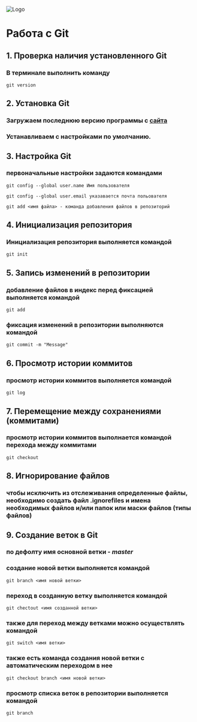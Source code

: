 ![Logo](Images\git_logo.png)

# Работа с Git

## 1. Проверка наличия установленного Git
### В терминале выполнить команду 
`git version`

## 2. Установка Git

### Загружаем последнюю версию программы с [сайта](https://git-scm.com/download/win)
### Устанавливаем с настройками по умолчанию.

## 3. Настройка Git
### первоначальные настройки задаются командами
`git config --global user.name Имя пользователя`

`git config --global user.email указавается почта польователя`

`git add <имя файла> - команда добавления файлов в репозиторий`

## 4. Инициализация репозитория
### Инициализация репозитория выполняется командой
`git init`

## 5. Запись изменений в репозитории
### добавление файлов в индекс перед фиксацией выполняется командой
`git add`
### фиксация изменений в репозитории выполняются командой
`git commit -m "Message"`

## 6. Просмотр истории коммитов
### просмотр истории коммитов выполняется командой
`git log`

## 7. Перемещение между сохранениями (коммитами)
### просмотр истории коммитов выполнается командой перехода между коммитами
`git checkout`

## 8. Игнорирование файлов

### чтобы исключить из отслеживания определенные файлы, необходимо создать файл **.ignorefiles** и имена необходимых файлов и/или папок или маски файлов (типы файлов)

## 9. Создание веток в Git

### по дефолту имя основной ветки - _**master**_

### создание новой ветки выполняется командой 

`git branch <имя новой ветки>`

### переход в созданную ветку выполняется командой

`git chectout <имя созданной ветки>`

### также для переход между ветками можно осуществлять командой

`git switch <имя ветки>`

### также есть команда создания новой ветки с автоматическим переходом в нее

`git checkout branch <имя новой ветки>`

### просмотр списка веток в репозитории выполняется командой

`git branch`
